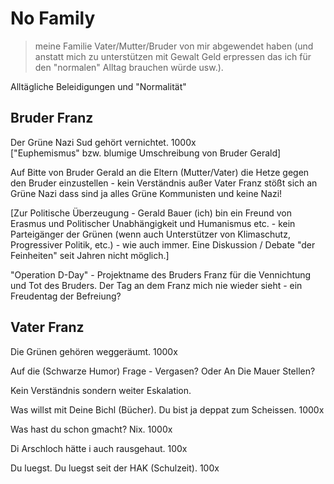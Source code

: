 # No Family


> meine Familie Vater/Mutter/Bruder von mir abgewendet haben 
> (und anstatt mich zu unterstützen mit Gewalt Geld erpressen
>  das ich für den "normalen" Alltag brauchen würde usw.).



Alltägliche Beleidigungen und "Normalität"



## Bruder Franz

Der Grüne Nazi Sud gehört vernichtet. 1000x  
["Euphemismus" bzw. blumige Umschreibung von Bruder Gerald]

Auf Bitte von Bruder Gerald an die Eltern (Mutter/Vater) 
die Hetze gegen den Bruder einzustellen - kein Verständnis
außer Vater Franz stößt sich an Grüne Nazi 
dass sind ja alles Grüne Kommunisten und keine Nazi!

[Zur Politische Überzeugung - Gerald Bauer (ich) bin ein Freund 
von Erasmus und Politischer Unabhängigkeit und Humanismus etc. -
kein Parteigänger der Grünen (wenn auch Unterstützer von Klimaschutz, Progressiver Politik, etc.) - wie auch immer. Eine Diskussion / Debate "der Feinheiten" seit Jahren nicht möglich.]




"Operation D-Day"  - Projektname des Bruders Franz für die Vennichtung und Tot des Bruders. Der Tag an dem Franz mich nie wieder sieht - ein Freudentag der Befreiung? 




## Vater Franz

Die Grünen gehören weggeräumt.  1000x

Auf die (Schwarze Humor) Frage -   Vergasen? Oder An Die Mauer Stellen?

Kein Verständnis sondern weiter Eskalation.


Was willst mit Deine Bichl (Bücher). Du bist ja deppat zum Scheissen. 1000x

Was hast du schon gmacht? Nix.    1000x

Di Arschloch hätte i auch rausgehaut.  100x

Du luegst. Du luegst seit der HAK (Schulzeit).  100x




